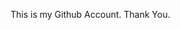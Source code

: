 This is my Github Account. Thank You.

<!---
doramasflixy/doramasflixy is a ✨ special ✨ repository because its `README.md` (this file) appears on your GitHub profile.
You can click the Preview link to take a look at your changes.
--->
